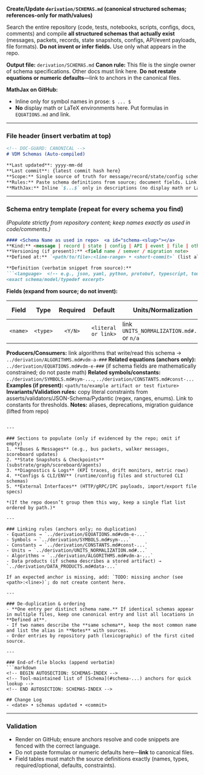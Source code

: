 **Create/Update `derivation/SCHEMAS.md` (canonical structured schemas; references-only for math/values)**

Search the entire repository (code, tests, notebooks, scripts, configs, docs, comments) and compile **all structured schemas that actually exist** (messages, packets, records, state snapshots, configs, API/event payloads, file formats). **Do not invent or infer fields.** Use only what appears in the repo.

**Output file:** `derivation/SCHEMAS.md`
**Canon rule:** This file is the single owner of schema specifications. Other docs must link here. **Do not restate equations or numeric defaults**—link to anchors in the canonical files.

**MathJax on GitHub:**

* Inline only for symbol names in prose: `$ ... $`
* **No** display math or LaTeX environments here. Put formulas in `EQUATIONS.md` and link.

---

### File header (insert verbatim at top)

```markdown
<!-- DOC-GUARD: CANONICAL -->
# VDM Schemas (Auto-compiled)

**Last updated**: yyyy-mm-dd 
**Last commit**: {latest commit hash here}
**Scope:** Single source of truth for message/record/state/config schemas used in this repository.  
**Rules:** Paste schema definitions from source; document fields. Link to equations/constants/symbols/units/algorithms.  
**MathJax:** Inline `$...$` only in descriptions (no display math or LaTeX environments).
```

---

### Schema entry template (repeat for every schema you find)

*(Populate strictly from repository content; keep names exactly as used in code/comments.)*

````markdown
#### <Schema Name as used in repo>  <a id="schema-<slug>"></a>
**Kind:** <message | record | state | config | API | event | file | other>  
**Versioning (if present):** <field name / semver / migration note>  
**Defined at:** `<path/to/file>:<line-range> • <short-commit>` (list all canonical sources)

**Definition (verbatim snippet from source):**
```<language>  <!-- e.g., json, yaml, python, protobuf, typescript, toml -->
<exact schema/model/typedef excerpt>
````

**Fields (expand from source; do not invent):**

| Field    | Type     | Required | Default             | Units/Normalization                        | Description (lifted)        | Source         |
| -------- | -------- | :------: | ------------------- | ------------------------------------------ | --------------------------- | -------------- |
| `<name>` | `<type>` |  `<Y/N>` | `<literal or link>` | link `UNITS_NORMALIZATION.md#...` or `n/a` | one line from comments/docs | `<path:lines>` |

**Producers/Consumers:** link algorithms that write/read this schema → `../derivation/ALGORITHMS.md#vdm-a-###`
**Related equations (anchors only):** `../derivation/EQUATIONS.md#vdm-e-###` (if schema fields are mathematically constrained; do not paste math)
**Related symbols/constants:** `../derivation/SYMBOLS.md#sym-...`, `../derivation/CONSTANTS.md#const-...`
**Examples (if present):** `<path/to/example artifact or test fixture>`
**Invariants/Validation rules:** copy literal constraints from asserts/validators/JSON-Schema/Pydantic (regex, ranges, enums). Link to constants for thresholds.
**Notes:** aliases, deprecations, migration guidance (lifted from repo)

````

---

### Sections to populate (only if evidenced by the repo; omit if empty)
1. **Buses & Messages** (e.g., bus packets, walker messages, scoreboard updates)  
2. **State Snapshots & Checkpoints** (substrate/graph/scoreboard/agents)  
3. **Diagnostics & Logs** (KPI traces, drift monitors, metric rows)  
4. **Configs & CLI/ENV** (runtime/config files and structured CLI schemas)  
5. **External Interfaces** (HTTP/gRPC/IPC payloads, import/export file specs)

*(If the repo doesn’t group them this way, keep a single flat list ordered by path.)*

---

### Linking rules (anchors only; no duplication)
- Equations → `../derivation/EQUATIONS.md#vdm-e-...`  
- Symbols → `../derivation/SYMBOLS.md#sym-...`  
- Constants → `../derivation/CONSTANTS.md#const-...`  
- Units → `../derivation/UNITS_NORMALIZATION.md#...`  
- Algorithms → `../derivation/ALGORITHMS.md#vdm-a-...`  
- Data products (if schema describes a stored artifact) → `../derivation/DATA_PRODUCTS.md#data-...`

If an expected anchor is missing, add: `TODO: missing anchor (see <path>:<line>)`; do not create content here.

---

### De-duplication & ordering
- **One entry per distinct schema name.** If identical schemas appear in multiple files, keep one canonical entry and list all locations in **Defined at**.  
- If two names describe the **same schema**, keep the most common name and list the alias in **Notes** with sources.  
- Order entries by repository path (lexicographic) of the first cited source.

---

### End-of-file blocks (append verbatim)
```markdown
<!-- BEGIN AUTOSECTION: SCHEMAS-INDEX -->
<!-- Tool-maintained list of [Schema](#schema-...) anchors for quick lookup -->
<!-- END AUTOSECTION: SCHEMAS-INDEX -->

## Change Log
- <date> • schemas updated • <commit>
````

---

### Validation

* Render on GitHub; ensure anchors resolve and code snippets are fenced with the correct language.
* Do not paste formulas or numeric defaults here—**link** to canonical files.
* Field tables must match the source definitions exactly (names, types, required/optional, defaults, constraints).
